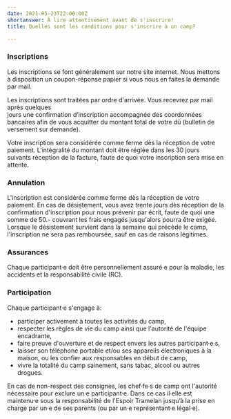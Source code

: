 ```yaml
---
date: 2021-05-23T22:00:00Z
shortanswer: À lire attentivement avant de s'inscrire!
title: Quelles sont les conditions pour s'inscrire à un camp?

---
```

### Inscriptions

Les inscriptions se font généralement sur notre site internet. Nous mettons à disposition un coupon-réponse papier si vous nous en faites la demande par mail.

Les inscriptions sont traitées par ordre d'arrivée. Vous recevrez par mail après quelques  
jours une confirmation d’inscription accompagnée des coordonnées bancaires afin de vous acquitter du montant total de votre dû (bulletin de versement sur demande).

Votre inscription sera considérée comme ferme dès la réception de votre paiement. L'intégralité du montant doit être réglée dans les 30 jours suivants réception de la facture, faute de quoi votre inscription sera mise en attente.

### Annulation

L'inscription est considérée comme ferme dès la réception de votre paiement. En cas de désistement, vous avez trente jours dès réception de la confirmation d'inscription pour  nous prévenir par écrit, faute de quoi une somme de 50.- couvrant les frais engagés jusqu'alors pourra être exigée. Lorsque le désistement survient dans la semaine qui précède le camp, l'inscription ne sera pas remboursée, sauf en cas de raisons légitimes.

### Assurances

Chaque participant·e doit être personnellement assuré·e pour la maladie, les accidents et la responsabilité civile (RC).

### Participation

Chaque participant·e s'engage à:

* participer activement à toutes les activités du camp,
* respecter les règles de vie du camp ainsi que l'autorité de l'équipe encadrante,
* faire preuve d'ouverture et de respect envers les autres participant·e·s,
* laisser son téléphone portable et/ou ses appareils électroniques à la maison, ou les confier aux responsables en début de camp,
* vivre la totalité du camp sainement, sans tabac, alcool ou autres drogues.

En cas de non-respect des consignes, les chef·fe·s de camp ont l'autorité nécessaire pour exclure un·e participant·e. Dans ce cas il·elle est maintenu·e sous la responsabilité de l'Espoir Tramelan jusqu’à la prise en charge par un·e de ses parents (ou par un·e représentant·e légal·e).
